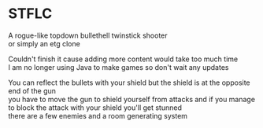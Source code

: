 # STFLC
A rogue-like topdown bullethell twinstick shooter<br>
or simply an etg clone 

Couldn't finish it cause adding more content would take too much time<br>
I am no longer using Java to make games so don't wait any updates

You can reflect the bullets with your shield but the shield is at the opposite end of the gun<br>
you have to move the gun to shield yourself from attacks and if you manage to block the attack with your shield you'll get stunned<br>
there are a few enemies and a room generating system
